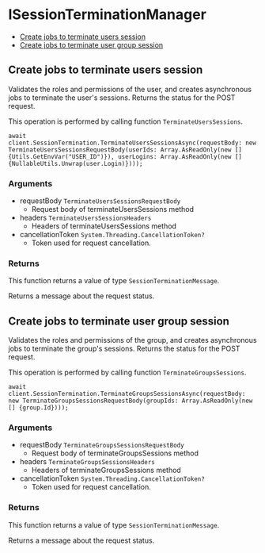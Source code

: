 # ISessionTerminationManager


- [Create jobs to terminate users session](#create-jobs-to-terminate-users-session)
- [Create jobs to terminate user group session](#create-jobs-to-terminate-user-group-session)

## Create jobs to terminate users session

Validates the roles and permissions of the user,
and creates asynchronous jobs
to terminate the user's sessions.
Returns the status for the POST request.

This operation is performed by calling function `TerminateUsersSessions`.



```
await client.SessionTermination.TerminateUsersSessionsAsync(requestBody: new TerminateUsersSessionsRequestBody(userIds: Array.AsReadOnly(new [] {Utils.GetEnvVar("USER_ID")}), userLogins: Array.AsReadOnly(new [] {NullableUtils.Unwrap(user.Login)})));
```

### Arguments

- requestBody `TerminateUsersSessionsRequestBody`
  - Request body of terminateUsersSessions method
- headers `TerminateUsersSessionsHeaders`
  - Headers of terminateUsersSessions method
- cancellationToken `System.Threading.CancellationToken?`
  - Token used for request cancellation.


### Returns

This function returns a value of type `SessionTerminationMessage`.

Returns a message about the request status.


## Create jobs to terminate user group session

Validates the roles and permissions of the group,
and creates asynchronous jobs
to terminate the group's sessions.
Returns the status for the POST request.

This operation is performed by calling function `TerminateGroupsSessions`.



```
await client.SessionTermination.TerminateGroupsSessionsAsync(requestBody: new TerminateGroupsSessionsRequestBody(groupIds: Array.AsReadOnly(new [] {group.Id})));
```

### Arguments

- requestBody `TerminateGroupsSessionsRequestBody`
  - Request body of terminateGroupsSessions method
- headers `TerminateGroupsSessionsHeaders`
  - Headers of terminateGroupsSessions method
- cancellationToken `System.Threading.CancellationToken?`
  - Token used for request cancellation.


### Returns

This function returns a value of type `SessionTerminationMessage`.

Returns a message about the request status.


